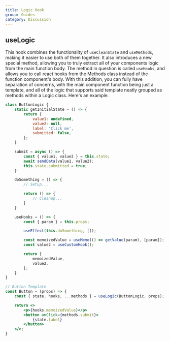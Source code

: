 ```yaml
---
title: Logic Hook
group: Guides
category: Discussion
---
```



## useLogic
This hook combines the functionality of `useCleanState` and `useMethods`, making it easier to use both of them together. It also introduces a new special method, allowing you to truly extract all of your components logic from the main function body. The method in question is called `useHooks`, and allows you to call react hooks from the Methods class instead of the function component's body. With this addition, you can fully have separation of concerns, with the main component function being just a template, and all of the logic that supports said template neatly grouped as methods within a Logic class. Here's an example.

```jsx
class ButtonLogic {
	static getInitialState = () => {
		return {
			value1: undefined,
			value2: null,
			label: 'Click me',
			submitted: false,
		};
	}

	submit = async () => {
		const { value1, value2 } = this.state;
		await sendData(value1, value2);
		this.state.submitted = true;
	}

	doSomething = () => {
		// Setup...

		return () => {
			// Cleanup...
		}
	}

	useHooks = () => {
		const { param } = this.props;

		useEffect(this.doSomething, []);

		const memoizedValue = useMemo(() => getValue(param), [param]);
		const value2 = useCustomHook();

		return {
			memoizedValue,
			value2,
		};
	}
}

// Button Template
const Button = (props) => {
	const { state, hooks, ...methods } = useLogic(ButtonLogic, props);

	return <>
		<p>{hooks.memoizedValue}</p>
		<button onClick={methods.submit}>
			{state.label}
		</button>
	</>;
}
```
